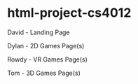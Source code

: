# html-project-cs4012
David - Landing Page

Dylan - 2D Games Page(s)

Rowdy - VR Games Page(s)

Tom - 3D Games Page(s)
